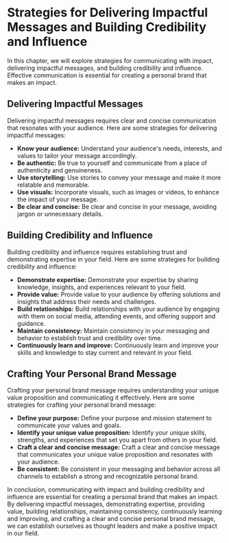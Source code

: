Strategies for Delivering Impactful Messages and Building Credibility and Influence
=========================================================================================================================

In this chapter, we will explore strategies for communicating with impact, delivering impactful messages, and building credibility and influence. Effective communication is essential for creating a personal brand that makes an impact.

Delivering Impactful Messages
-----------------------------

Delivering impactful messages requires clear and concise communication that resonates with your audience. Here are some strategies for delivering impactful messages:

* **Know your audience:** Understand your audience's needs, interests, and values to tailor your message accordingly.
* **Be authentic:** Be true to yourself and communicate from a place of authenticity and genuineness.
* **Use storytelling:** Use stories to convey your message and make it more relatable and memorable.
* **Use visuals:** Incorporate visuals, such as images or videos, to enhance the impact of your message.
* **Be clear and concise:** Be clear and concise in your message, avoiding jargon or unnecessary details.

Building Credibility and Influence
----------------------------------

Building credibility and influence requires establishing trust and demonstrating expertise in your field. Here are some strategies for building credibility and influence:

* **Demonstrate expertise:** Demonstrate your expertise by sharing knowledge, insights, and experiences relevant to your field.
* **Provide value:** Provide value to your audience by offering solutions and insights that address their needs and challenges.
* **Build relationships:** Build relationships with your audience by engaging with them on social media, attending events, and offering support and guidance.
* **Maintain consistency:** Maintain consistency in your messaging and behavior to establish trust and credibility over time.
* **Continuously learn and improve:** Continuously learn and improve your skills and knowledge to stay current and relevant in your field.

Crafting Your Personal Brand Message
------------------------------------

Crafting your personal brand message requires understanding your unique value proposition and communicating it effectively. Here are some strategies for crafting your personal brand message:

* **Define your purpose:** Define your purpose and mission statement to communicate your values and goals.
* **Identify your unique value proposition:** Identify your unique skills, strengths, and experiences that set you apart from others in your field.
* **Craft a clear and concise message:** Craft a clear and concise message that communicates your unique value proposition and resonates with your audience.
* **Be consistent:** Be consistent in your messaging and behavior across all channels to establish a strong and recognizable personal brand.

In conclusion, communicating with impact and building credibility and influence are essential for creating a personal brand that makes an impact. By delivering impactful messages, demonstrating expertise, providing value, building relationships, maintaining consistency, continuously learning and improving, and crafting a clear and concise personal brand message, we can establish ourselves as thought leaders and make a positive impact in our field.

